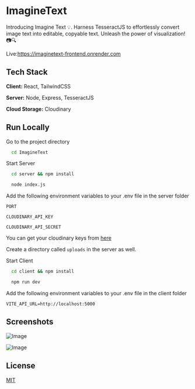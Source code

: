 
# ImagineText

Introducing Imagine Text 💡. Harness TesseractJS to effortlessly convert image text into editable, copyable text. Unleash the power of visualization! 📷🔍

Live:https://imaginetext-frontend.onrender.com



## Tech Stack

**Client:** React, TailwindCSS

**Server:** Node, Express, TesseractJS

**Cloud Storage:** Cloudinary


## Run Locally

Go to the project directory

```bash
  cd ImagineText
```

Start Server

```bash
  cd server && npm install
```
```bash
  node index.js
```
Add the following environment variables to your .env file in the server folder

`PORT`

`CLOUDINARY_API_KEY`

`CLOUDINARY_API_SECRET`

You can get your cloudinary keys from [here](https://cloudinary.com/)

Create a directory called `uploads` in the server as well.

Start Client

```bash
  cd client && npm install
```
```bash
  npm run dev
```
Add the following environment variables to your .env file in the client folder

`VITE_API_URL=http://localhost:5000`




## Screenshots

![Image](https://github.com/user-attachments/assets/1c1cc0df-d86c-48bd-85ca-ee045cefdbe0)

![Image](https://github.com/user-attachments/assets/22430e7e-2a25-4625-beb0-8779415ea76a)


## License
[MIT](https://choosealicense.com/licenses/mit/#) 


